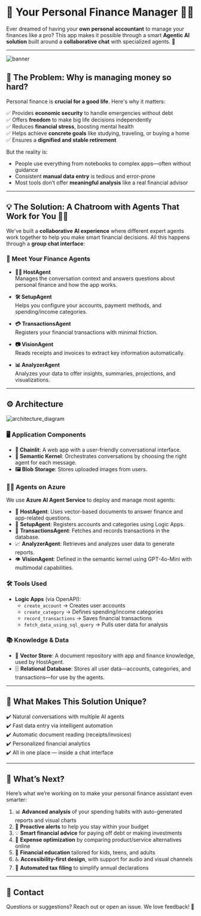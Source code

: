 # 💸 Your Personal Finance Manager 🤖💬

Ever dreamed of having your **own personal accountant** to manage your finances like a pro? This app makes it possible through a smart **Agentic AI solution** built around a **collaborative chat** with specialized agents. 🚀

---
![banner](https://azfunctionsstorage2025.blob.core.windows.net/files-upload-by-users/banner.png)

## 🧩 The Problem: Why is managing money so hard?

Personal finance is **crucial for a good life**. Here's why it matters:

✅ Provides **economic security** to handle emergencies without debt  
✅ Offers **freedom** to make big life decisions independently  
✅ Reduces **financial stress**, boosting mental health  
✅ Helps achieve **concrete goals** like studying, traveling, or buying a home  
✅ Ensures a **dignified and stable retirement**

But the reality is:
- People use everything from notebooks to complex apps—often without guidance  
- Consistent **manual data entry** is tedious and error-prone  
- Most tools don’t offer **meaningful analysis** like a real financial advisor

---

## 💡 The Solution: A Chatroom with Agents That Work for You 💬✨

We've built a **collaborative AI experience** where different expert agents work together to help you make smart financial decisions. All this happens through a **group chat interface**:

### 🧠 Meet Your Finance Agents

- **👨‍💼 HostAgent**  
  Manages the conversation context and answers questions about personal finance and how the app works.

- **🛠️ SetupAgent**  
  Helps you configure your accounts, payment methods, and spending/income categories.

- **💳 TransactionsAgent**  
  Registers your financial transactions with minimal friction.

- **📷 VisionAgent**  
  Reads receipts and invoices to extract key information automatically.

- **📊 AnalyzerAgent**  
  Analyzes your data to offer insights, summaries, projections, and visualizations.

---

## ⚙️ Architecture

![architecture_diagram](https://azfunctionsstorage2025.blob.core.windows.net/files-upload-by-users/architecture-diagram.png)
### 🖥️ Application Components

- **🔗 Chainlit**: A web app with a user-friendly conversational interface.  
- **🧠 Semantic Kernel**: Orchestrates conversations by choosing the right agent for each message.  
- **🖼️ Blob Storage**: Stores uploaded images from users.  

### 🧑‍💻 Agents on Azure

We use **Azure AI Agent Service** to deploy and manage most agents:

- 📁 **HostAgent**: Uses vector-based documents to answer finance and app-related questions.
- 🏦 **SetupAgent**: Registers accounts and categories using Logic Apps.
- 💸 **TransactionsAgent**: Fetches and records transactions in the database.
- 📈 **AnalyzerAgent**: Retrieves and analyzes user data to generate reports.
- 👁️ **VisionAgent**: Defined in the semantic kernel using GPT-4o-Mini with multimodal capabilities.

### 🛠️ Tools Used

- **Logic Apps** (via OpenAPI):
  - `create_account` → Creates user accounts
  - `create_category` → Defines spending/income categories
  - `record_transactions` → Saves financial transactions
  - `fetch_data_using_sql_query` → Pulls user data for analysis

### 📚 Knowledge & Data

- 🧠 **Vector Store**: A document repository with app and finance knowledge, used by HostAgent.  
- 🗄️ **Relational Database**: Stores all user data—accounts, categories, and transactions—for use by the agents.

---

## 🚀 What Makes This Solution Unique?

✔️ Natural conversations with multiple AI agents  
✔️ Fast data entry via intelligent automation  
✔️ Automatic document reading (receipts/invoices)  
✔️ Personalized financial analytics  
✔️ All in one place — inside a chat interface

---

## 🧪 What’s Next?

Here’s what we’re working on to make your personal finance assistant even smarter:

1. 📊 **Advanced analysis** of your spending habits with auto-generated reports and visual charts  
2. 🚨 **Proactive alerts** to help you stay within your budget  
3. 💡 **Smart financial advice** for paying off debt or making investments  
4. 🧾 **Expense optimization** by comparing product/service alternatives online  
5. 🧠 **Financial education** tailored for kids, teens, and adults  
6. ♿ **Accessibility-first design**, with support for audio and visual channels  
7. 🧾 **Automated tax filing** to simplify annual declarations

---
## 💬 Contact

Questions or suggestions? Reach out or open an issue. We love feedback! 💌

